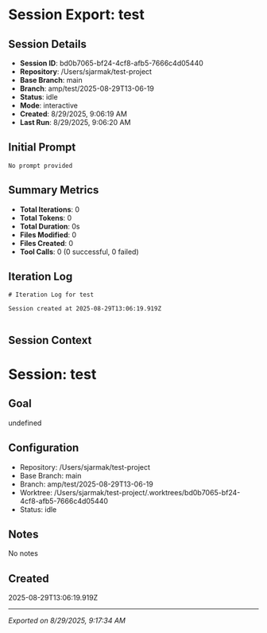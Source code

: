 # Session Export: test

## Session Details
- **Session ID**: bd0b7065-bf24-4cf8-afb5-7666c4d05440
- **Repository**: /Users/sjarmak/test-project
- **Base Branch**: main
- **Branch**: amp/test/2025-08-29T13-06-19
- **Status**: idle
- **Mode**: interactive
- **Created**: 8/29/2025, 9:06:19 AM
- **Last Run**: 8/29/2025, 9:06:20 AM



## Initial Prompt
```
No prompt provided
```

## Summary Metrics
- **Total Iterations**: 0
- **Total Tokens**: 0
- **Total Duration**: 0s
- **Files Modified**: 0
- **Files Created**: 0
- **Tool Calls**: 0 (0 successful, 0 failed)

## Iteration Log
```
# Iteration Log for test

Session created at 2025-08-29T13:06:19.919Z


```

## Session Context
# Session: test

## Goal
undefined

## Configuration
- Repository: /Users/sjarmak/test-project
- Base Branch: main
- Branch: amp/test/2025-08-29T13-06-19
- Worktree: /Users/sjarmak/test-project/.worktrees/bd0b7065-bf24-4cf8-afb5-7666c4d05440
- Status: idle



## Notes
No notes

## Created
2025-08-29T13:06:19.919Z



---
*Exported on 8/29/2025, 9:17:34 AM*
